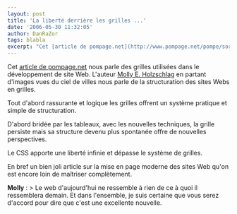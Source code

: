 ```yaml
---
layout: post
title: 'La liberté derrière les grilles ...'
date: '2006-05-30 11:32:05'
author: DanRaZor
tags: blabla
excerpt: "Cet [article de pompage.net](http://www.pompage.net/pompe/sortezvouslatetedesgrilles/) nous parle des grilles utilisées dans le développement de site Web.     \nL'auteur [Molly E. Holzschlag](http://molly.com/) en partant d'images vues du ciel de villes nous parle de la structuration des sites Webs en grilles.  \n  \nTout d'abord      …"
---
```


Cet [article de pompage.net](http://www.pompage.net/pompe/sortezvouslatetedesgrilles/) nous parle des grilles utilisées dans le développement de site Web.
L'auteur [Molly E. Holzschlag](http://molly.com/) en partant d'images vues du ciel de villes nous parle de la structuration des sites Webs en grilles.

Tout d'abord rassurante et logique les grilles offrent un système pratique et simple de structuration.

D'abord bridée par les tableaux, avec les nouvelles techniques, la grille persiste   mais sa structure devenu plus spontanée offre de nouvelles perspectives.

Le CSS apporte une liberté infinie et dépasse le système de grilles.

En bref un bien joli article sur la mise en page moderne des sites Web   qu'on est encore loin de maîtriser complètement.

**Molly** :   > Le web d'aujourd'hui ne ressemble à rien de ce à quoi il ressemblera demain.   Et dans l'ensemble, je suis certaine que vous serez d'accord pour dire que c'est une excellente nouvelle.
